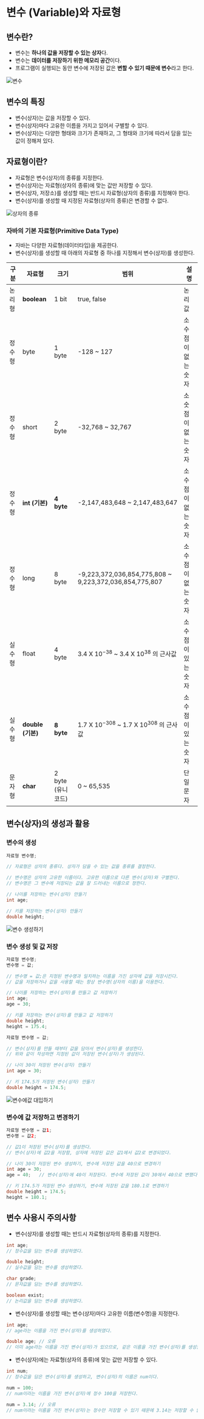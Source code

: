 # 변수 (Variable)와 자료형

## 변수란?

- 변수는 **하나의 값을 저장할 수 있는 상자**다.
- 변수는 **데이터를 저장하기 위한 메모리 공간**이다. 
- 프로그램이 실행되는 동안 변수에 저장된 값은 **변할 수 있기 때문에 변수**라고 한다.

![변수](../images/var0.png)

## 변수의 특징

- 변수(상자)는 값을 저장할 수 있다.
- 변수(상자)마다 고유한 이름을 가지고 있어서 구별할 수 있다.
- 변수(상자)는 다양한 형태와 크기가 존재하고, 그 형태와 크기에 따라서 담을 있는 값이 정해져 있다.

## 자료형이란?

- 자료형은 변수(상자)의 종류를 지정한다.
- 변수(상자)는 자료형(상자의 종류)에 맞는 값만 저장할 수 있다. 
- 변수(상자, 저장소)를 생성할 때는 반드시 자료형(상자의 종류)를 지정해야 한다.
- 변수(상자)를 생성할 때 지정된 자료형(상자의 종류)은 변경할 수 없다.

![상자의 종류](../images/var01.png)

### 자바의 기본 자료형(Primitive Data Type)

- 자바는 다양한 자료형(데이터타입)을 제공한다.
- 변수(상자)를 생성할 때 아래의 자료형 중 하나를 지정해서 변수(상자)를 생성한다.

| 구분 | 자료형 | 크기 | 범위 | 설명 |
|---|---|---|---|---|
| 논리형 | **boolean** | 1 bit | true, false| 논리값 |
| 정수형 | byte | 1 byte | -128 ~ 127 | 소수점이 없는 숫자 |
| 정수형 | short | 2 byte | -32,768 ~ 32,767 | 소숫점이 없는 숫자 |
| 정수형 | **int (기본)** | **4 byte** |-2,147,483,648 ~ 2,147,483,647 | 소수점이 없는 숫자 |
| 정수형 | long | 8 byte | -9,223,372,036,854,775,808 ~ 9,223,372,036,854,775,807 | 소수점이 없는 숫자 |
| 실수형 | float | 4 byte | 3.4 X 10<sup>−38</sup> ~ 3.4 X 10<sup>38</sup> 의 근사값 | 소수점이 있는 숫자 |
| 실수형 | **double (기본)** | **8 byte** | 1.7 X 10<sup>−308</sup> ~ 1.7 X 10<sup>308</sup> 의 근사값 | 소수점이 있는 숫자 |
| 문자형 | **char** | 2 byte (유니코드) |  0 ~ 65,535 | 단일 문자 |

## 변수(상자)의 생성과 활용

### 변수의 생성
```java
자료형 변수명;

// 자료형은 상자의 종류다. 상자가 담을 수 있는 값을 종류를 결정한다.

// 변수명은 상자의 고유한 이름이다. 고유한 이름으로 다른 변수(상자)와 구별한다.
// 변수명은 그 변수에 저장되는 값을 잘 드러내는 이름으로 정한다.

// 나이를 저장하는 변수(상자) 만들기
int age;

// 키를 저장하는 변수(상자) 만들기
double height;
```
![변수 생성하기](../images/var1.png)

### 변수 생성 및 값 저장
```java
자료형 변수명;
변수명 = 값;

// 변수명 = 값;은 지정된 변수명과 일치하는 이름을 가진 상자에 값을 저장시킨다.
// 값을 저장하거나 값을 사용할 때는 항상 변수명(상자의 이름)을 이용한다.

// 나이를 저장하는 변수(상자)를 만들고 값 저장하기
int age;
age = 30;

// 키를 저장하는 변수(상자)를 만들고 값 저장하기
double height;
height = 175.4;

자료형 변수명 = 값;

// 변수(상자)를 만들 때부터 값을 담아서 변수(상자)를 생성한다.
// 위와 같이 작성하면 지정된 값이 저장된 변수(상자)가 생성된다.

// 나이 30이 저장된 변수(상자) 만들기
int age = 30;

// 키 174.5가 저장된 변수(상자) 만들기
double height = 174.5;
```
![변수에값 대입하기](../images/var2.png)

### 변수에 값 저장하고 변경하기
```java
자료형 변수명 = 값1;
변수명 = 값2;

// 값1이 저장된 변수(상자)를 생성한다.
// 변수(상자)에 값2을 저장함, 상자에 저장된 값은 값1에서 값2로 변경되었다.

// 나이 30이 저장된 변수 생성하기, 변수에 저장된 값을 40으로 변경하기
int age = 30;
age = 40;   // 변수(상자)에 40이 저장된다. 변수에 저장된 값이 30에서 40으로 변했다.

// 키 174.5가 저장된 변수 생성하기, 변수에 저장된 값을 180.1로 변경하기
double height = 174.5;
height = 180.1;
```

## 변수 사용시 주의사항

- 변수(상자)를 생성할 때는 반드시 자료형(상자의 종류)를 지정한다.
```java
int age;
// 정수값을 담는 변수를 생성하였다.

double height;
// 실수값을 담는 변수를 생성하였다.

char grade;
// 문자값을 담는 변수를 생성하였다.

boolean exist;
// 논리값을 담는 변수를 생성하였다.
```
- 변수(상자)를 생성할 때는 변수(상자)마다 고유한 이름(변수명)을 지정한다.
```java
int age;
// age라는 이름을 가진 변수(상자)를 생성하였다.

double age; // 오류
// 이미 age라는 이름을 가진 변수(상자)가 있으므로, 같은 이름을 가진 변수(상자)를 생성할 수 없다.
```
- 변수(상자)에는 자료형(상자의 종류)에 맞는 값만 저장할 수 있다.
```java
int num;
// 정수값을 담은 변수(상자)를 생성하고, 변수(상자)의 이름은 num이다.

num = 100;
// num이라는 이름을 가진 변수(상자)에 정수 100을 저장한다.

num = 3.14; // 오류
// num이라는 이름을 가진 변수(상자)는 정수만 저장할 수 있기 때문에 3.14는 저장할 수 없다.
```
